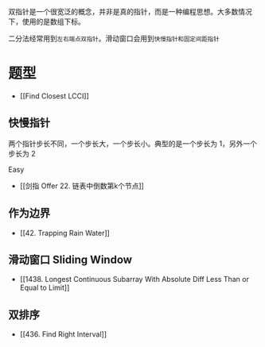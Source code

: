 双指针是一个很宽泛的概念，并非是真的指针，而是一种编程思想。大多数情况下，使用的是数组下标。

二分法经常用到`左右端点双指针`。滑动窗口会用到`快慢指针和固定间距指针`

# 题型
- [[Find Closest LCCI]]
## 快慢指针
两个指针步长不同，一个步长大，一个步长小。典型的是一个步长为 1，另外一个步长为 2

Easy
- [[剑指 Offer 22. 链表中倒数第k个节点]]


## 作为边界
- [[42. Trapping Rain Water]]

## 滑动窗口 Sliding Window
- [[1438. Longest Continuous Subarray With Absolute Diff Less Than or Equal to Limit]]


## 双排序
- [[436. Find Right Interval]]

